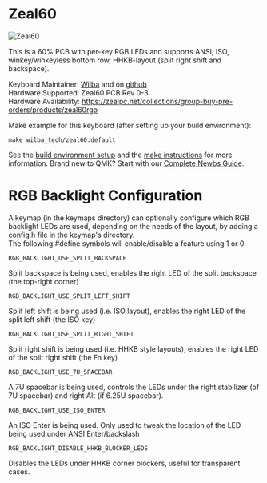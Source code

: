 Zeal60
====

![Zeal60](https://cdn.shopify.com/s/files/1/0490/7329/products/Zeal60.jpg)

This is a 60% PCB with per-key RGB LEDs and supports ANSI, ISO, winkey/winkeyless bottom row, HHKB-layout (split right shift and backspace).

Keyboard Maintainer: [Wilba](http://wilba.tech/) and on [github](https://github.com/Wilba6582)  
Hardware Supported: Zeal60 PCB Rev 0-3  
Hardware Availability: https://zealpc.net/collections/group-buy-pre-orders/products/zeal60rgb

Make example for this keyboard (after setting up your build environment):

    make wilba_tech/zeal60:default

See the [build environment setup](https://docs.qmk.fm/#/getting_started_build_tools) and the [make instructions](https://docs.qmk.fm/#/getting_started_make_guide) for more information. Brand new to QMK? Start with our [Complete Newbs Guide](https://docs.qmk.fm/#/newbs).


RGB Backlight Configuration
====

A keymap (in the keymaps directory) can optionally configure which RGB backlight LEDs are used, depending on the needs of the layout, by adding a config.h file in the keymap's directory.  
The following #define symbols will enable/disable a feature using 1 or 0.

    RGB_BACKLIGHT_USE_SPLIT_BACKSPACE

Split backspace is being used, enables the right LED of the split backspace (the top-right corner)

    RGB_BACKLIGHT_USE_SPLIT_LEFT_SHIFT

Split left shift is being used (i.e. ISO layout), enables the right LED of the split left shift (the ISO key)

    RGB_BACKLIGHT_USE_SPLIT_RIGHT_SHIFT

Split right shift is being used (i.e. HHKB style layouts), enables the right LED of the split right shift (the Fn key)

    RGB_BACKLIGHT_USE_7U_SPACEBAR

A 7U spacebar is being used, controls the LEDs under the right stabilizer (of 7U spacebar) and right Alt (if 6.25U spacebar).

    RGB_BACKLIGHT_USE_ISO_ENTER

An ISO Enter is being used. Only used to tweak the location of the LED being used under ANSI Enter/backslash

    RGB_BACKLIGHT_DISABLE_HHKB_BLOCKER_LEDS

Disables the LEDs under HHKB corner blockers, useful for transparent cases.

